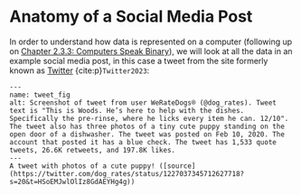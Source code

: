 # Anatomy of a Social Media Post

In order to understand how data is represented on a computer (following up on [Chapter 2.3.3: Computers Speak Binary](../../ch02_definitions/03_automation/03_binary.md)), we will look at all the data in an example social media post, in this case a tweet from the site formerly known as [Twitter](https://en.wikipedia.org/wiki/Twitter) {cite:p}`Twitter2023`:

```{figure} dog_tweet.png
---
name: tweet_fig
alt: Screenshot of tweet from user WeRateDogs® (@dog_rates). Tweet text is "This is Woods. He’s here to help with the dishes. Specifically the pre-rinse, where he licks every item he can. 12/10". The tweet also has three photos of a tiny cute puppy standing on the open door of a dishwasher. The tweet was posted on Feb 10, 2020. The account that posted it has a blue check. The tweet has 1,533 quote tweets, 26.6K retweets, and 197.8K likes.
---
A tweet with photos of a cute puppy! ([source](https://twitter.com/dog_rates/status/1227037345712627718?s=20&t=HSoEMJwlOlIz8GdAEYHg4g))
```



```{tableofcontents}
```
